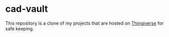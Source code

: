 # cad-vault

This repository is a clone of my projects that are hosted on [Thingiverse](https://www.thingiverse.com/jan_epiphany/designs "My Thingiverse page") for safe keeping.
